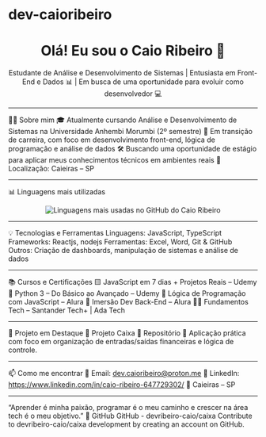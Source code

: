 # dev-caioribeiro
<h1 align="center">Olá! Eu sou o Caio Ribeiro 👋</h1>

<p align="center">
  Estudante de Análise e Desenvolvimento de Sistemas | Entusiasta em Front-End e Dados 📊 | Em busca de uma oportunidade para evoluir como desenvolvedor 💻
</p>

---

👨‍💻 Sobre mim
🎓 Atualmente cursando Análise e Desenvolvimento de Sistemas na Universidade Anhembi Morumbi (2º semestre)
🚀 Em transição de carreira, com foco em desenvolvimento front-end, lógica de programação e análise de dados
🛠️ Buscando uma oportunidade de estágio para aplicar meus conhecimentos técnicos em ambientes reais
📍 Localização: Caieiras – SP

---

📊 Linguagens mais utilizadas
<p align="center">
  <img src="https://github-readme-stats.vercel.app/api/top-langs/?username=devribeiro-caio&layout=compact&langs_count=6&theme=dark" alt="Linguagens mais usadas no GitHub do Caio Ribeiro"/>
</p>

---

💡 Tecnologias e Ferramentas
Linguagens: JavaScript, TypeScript
Frameworks: Reactjs, nodejs
Ferramentas: Excel, Word, Git & GitHub
Outros: Criação de dashboards, manipulação de sistemas e análise de dados

---

📚 Cursos e Certificações
🟨 JavaScript em 7 dias + Projetos Reais – Udemy
🐍 Python 3 – Do Básico ao Avançado – Udemy
🧠 Lógica de Programação com JavaScript – Alura
🔧 Imersão Dev Back-End – Alura
🧑‍💼 Fundamentos Tech – Santander Tech+ | Ada Tech

---

🧪 Projeto em Destaque
🔹 Projeto Caixa
📂 Repositório
🧾 Aplicação prática com foco em organização de entradas/saídas financeiras e lógica de controle.

---

📫 Como me encontrar
📧 Email: dev.caioribeiro@proton.me
🔗 LinkedIn: https://www.linkedin.com/in/caio-ribeiro-647729302/
📍 Caieiras – SP

---

“Aprender é minha paixão, programar é o meu caminho e crescer na área tech é o meu objetivo.” 🚀
GitHub
GitHub - devribeiro-caio/caixa
Contribute to devribeiro-caio/caixa development by creating an account on GitHub.
